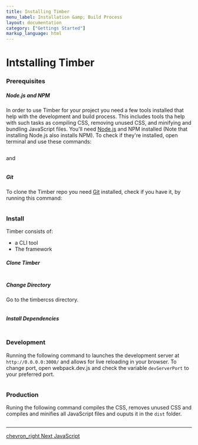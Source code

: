 ```yaml
---
title: Installing Timber
menu_label: Installation &amp; Build Process
layout: documentation
category: ["Gettings Started"]
markup_language: html
---
```


<div class="section-block">
  <div class="row pt-40 pt-md-40">
    <!-- Content Inner -->
    <div class="col w-9/12 w-md-full order-2 content-inner">
      <h1 class="font-light">Intstalling Timber</h1>
      <h3 class="font-light">Prerequisites</h3>
      <h5>Node.js and NPM</h5>
      <p>In order to use Timber for your project you need a few tools installed that help with the development and build process. This includes tools tha help with such tasks as compiling CSS, removing unused CSS, and minifying and bundling JavaScript files. You'll need <a href="https://nodejs.org/en/download/">Node.js</a> and NPM installed (Note that installing Node.js also installs NPM). To check if they're installed, open terminal and use these commands:</p>
      <!-- code -->
      <div class="rounded p-20 overflow-y-scroll mb-20 bg-gradient-grey-ultralight border-l border-4 border-solid border-indigo">
        <pre class="m-0 language-js"><code class="inline-block scrolling-touch"><!--node -v
--></code></pre>
      </div>
      <!-- code -->
      <p>and</p>
      <!-- code -->
      <div class="rounded p-20 overflow-y-scroll mb-0 bg-gradient-grey-ultralight border-l border-4 border-solid border-indigo">
        <pre class="m-0 language-js"><code class="inline-block scrolling-touch"><!--npm -v
--></code></pre>
      </div>
      <!-- code -->
      <h5>Git</h5>
      <p>To clone the Timber repo you need <a href="https://help.github.com/en/articles/set-up-git#setting-up-git">Git</a> installed, check if you have it, by running this command:</p>
      <!-- code -->
      <div class="rounded p-20 overflow-y-scroll mb-0 bg-gradient-grey-ultralight border-l border-4 border-solid border-indigo">
        <pre class="m-0 language-js"><code class="inline-block scrolling-touch"><!--git --version
--></code></pre>
      </div>
      <!-- code -->
      <h3 class="font-light">Install</h3>
      <p>Timber consists of:</p>
      <ul>
        <li>a CLI tool</li>
        <li>The framework</li>
      </ul>
      <h5>Clone Timber</h5>
      <!-- code -->
      <div class="rounded p-20 overflow-y-scroll mb-0 bg-gradient-grey-ultralight border-l border-4 border-solid border-indigo">
        <pre class="m-0 language-js"><code class="inline-block scrolling-touch"><!--git clone https://github.com/ThemeMountain/timbercss
--></code></pre>
      </div>
      <!-- code -->
      <h5>Change Directory</h5>
      <p>Go to the timbercss directory.</p>
      <!-- code -->
      <div class="rounded p-20 overflow-y-scroll mb-0 bg-gradient-grey-ultralight border-l border-4 border-solid border-indigo">
        <pre class="m-0 language-js"><code class="inline-block scrolling-touch"><!--cd timbercss
--></code></pre>
      </div>
      <!-- code -->
      <h5>Install Dependencies</h5>
      <!-- code -->
      <div class="rounded p-20 overflow-y-scroll mb-0 bg-gradient-grey-ultralight border-l border-4 border-solid border-indigo">
        <pre class="m-0 language-js"><code class="inline-block scrolling-touch"><!--npm install
--></code></pre>
      </div>
      <!-- code -->
      <h3 class="font-light">Development</h3>
      <p>Running the following command to launches the development server at <code class="color-indigo font-bold">http://0.0.0.0:3000/</code> and allows for live reloading in your browser. To change port, open webpack.dev.js and check the variable <code class="color-indigo font-bold">devServerPort</code> to your preferred port.</p>
      <!-- code -->
      <div class="rounded p-20 overflow-y-scroll mb-0 bg-gradient-grey-ultralight border-l border-4 border-solid border-indigo">
        <pre class="m-0 language-js"><code class="inline-block scrolling-touch"><!--npm run build_lib_dev--></code></pre>
      </div>
      <!-- code -->
      <h3 class="font-light">Production</h3>
      <p>Runing the following command compiles the CSS, removes unused CSS and compiles and minifies all JavaScript files and ouputs it in the <code class="color-indigo font-bold">dist</code> folder.</p>
      <!-- code -->
      <div class="rounded p-20 overflow-y-scroll mb-0 bg-gradient-grey-ultralight border-l border-4 border-solid border-indigo">
        <pre class="m-0 language-js"><code class="inline-block scrolling-touch"><!--npm run build_lib_prod--></code></pre>
      </div>
      <!-- code -->
      <hr class="mt-50">
      <a href="getting-started-javascript.html" title="Next Page" class="pagination-link button border-none flex flex-row-reverse justify-start justify-sm-between w-auto pr-0 m-0 right bg-transparent bg-hover-transparent left-sm color-grey color-hover-grey-darkest">
        <span class="icon-material mr-0 ml-10">chevron_right</span>
        <span class="mt-0 mr-20">
          <span class="leading-none text-tiny uppercase">Next</span>
          <span class="block text-large">JavaScript</span>
        </span>
      </a>
    </div>
    <!-- Content Inner End -->
  </div>
</div>
